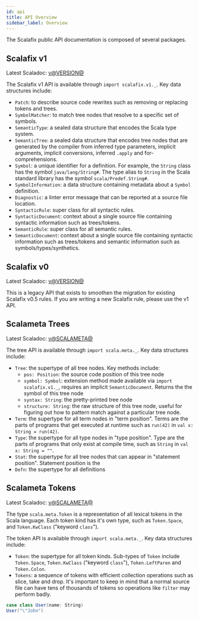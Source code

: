 ```yaml
---
id: api
title: API Overview
sidebar_label: Overview
---
```


The Scalafix public API documentation is composed of several packages.

## Scalafix v1

Latest Scaladoc:
[v@VERSION@](https://static.javadoc.io/ch.epfl.scala/scalafix-core_2.12/@VERSION@/scalafix/v1/index.html)

The Scalafix v1 API is available through `import scalafix.v1._`. Key data
structures include:

- `Patch`: to describe source code rewrites such as removing or replacing tokens
  and trees.
- `SymbolMatcher`: to match tree nodes that resolve to a specific set of
  symbols.
- `SemanticType`: a sealed data structure that encodes the Scala type system.
- `SemanticTree`: a sealed data structure that encodes tree nodes that are
  generated by the compiler from inferred type parameters, implicit arguments,
  implicit conversions, inferred `.apply` and for-comprehensions.
- `Symbol`: a unique identifier for a definition. For example, the `String`
  class has the symbol `java/lang/String#`. The type alias to `String` in the
  Scala standard library has the symbol `scala/Predef.String#`.
- `SymbolInformation`: a data structure containing metadata about a `Symbol`
  definition.
- `Diagnostic`: a linter error message that can be reported at a source file
  location.
- `SyntacticRule`: super class for all syntactic rules.
- `SyntacticDocument`: context about a single source file containing syntactic
  information such as trees/tokens.
- `SemanticRule`: super class for all semantic rules.
- `SemanticDocument`: context about a single source file containing syntactic
  information such as trees/tokens and semantic information such as
  symbols/types/synthetics.

## Scalafix v0

Latest Scaladoc:
[v@VERSION@](https://static.javadoc.io/ch.epfl.scala/scalafix-core_2.12/@VERSION@/scalafix/v0/index.html)

This is a legacy API that exists to smoothen the migration for existing Scalafix
v0.5 rules. If you are writing a new Scalafix rule, please use the v1 API.

## Scalameta Trees

Latest Scaladoc:
[v@SCALAMETA@](https://static.javadoc.io/org.scalameta/trees_2.12/@SCALAMETA@/scala/meta/index.html)

The tree API is available through `import scala.meta._`. Key data structures
include:

- `Tree`: the supertype of all tree nodes. Key methods include:
  - `pos: Position`: the source code position of this tree node
  - `symbol: Symbol`: extension method made available via
    `import scalafix.v1._`, requires an implicit `SemanticDocument`. Returns the
    the symbol of this tree node
  - `syntax: String`: the pretty-printed tree node
  - `structure: String`: the raw structure of this tree node, useful for
    figuring out how to pattern match against a particular tree node.
- `Term`: the supertype for all term nodes in "term position". Terms are the
  parts of programs that get executed at runtime such as `run(42)` in
  `val x: String = run(42)`.
- `Type`: the supertype for all type nodes in "type position". Type are the
  parts of programs that only exist at compile time, such as `String` in
  `val x: String = ""`.
- `Stat`: the supertype for all tree nodes that can appear in "statement
  position". Statement position is the
- `Defn`: the supertype for all definitions

## Scalameta Tokens

Latest Scaladoc:
[v@SCALAMETA@](https://static.javadoc.io/org.scalameta/tokens_2.12/@SCALAMETA@/scala/meta/tokens/Token.html)

The type `scala.meta.Token` is a representation of all lexical tokens in the
Scala language. Each token kind has it's own type, such as `Token.Space`, and
`Token.KwClass` ("keyword `class`").

The token API is available through `import scala.meta._`. Key data structures
include:

- `Token`: the supertype for all token kinds. Sub-types of `Token` include
  `Token.Space`, `Token.KwClass` ("keyword `class`"), `Token.LeftParen` and
  `Token.Colon`.
- `Tokens`: a sequence of tokens with efficient collection operations such as
  slice, take and drop. It's important to keep in mind that a normal source file
  can have tens of thousands of tokens so operations like `filter` may perform
  badly.

```scala mdoc
case class User(name: String)
User("\"John")
```
